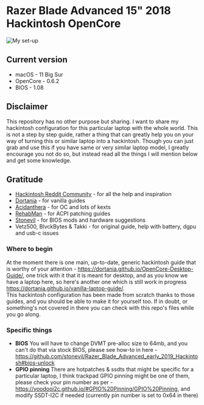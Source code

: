 # Razer Blade Advanced 15" 2018 Hackintosh OpenCore

![My set-up](https://i.imgur.com/9dE0Cr0.jpg "My set-up")

## Current version
* macOS - 11 Big Sur
* OpenCore - 0.6.2
* BIOS - 1.08

## Disclaimer
This repository has no other purpose but sharing.
I want to share my hackintosh configuration for this particular laptop with the whole world.
This is not a step by step guide, rather a thing that can greatly help you on your way of turning this or similar laptop into a hackintosh.
Though you can just grab and use this if you have same or very similar laptop model, I greatly encourage you not do so, but instead read all the things I will mention below and get some knowledge.

## Gratitude
* [Hackintosh Reddit Community](https://www.reddit.com/r/hackintosh/) - for all the help and inspiration
* [Dortania](https://github.com/dortania) - for vanilla guides
* [Acidanthera](https://github.com/acidanthera) - for OC and lots of kexts
* [RehabMan](https://github.com/RehabMan) - for ACPI patching guides
* [Stonevil](https://github.com/stonevil) - for BIOS mods and hardware suggestions
* Vetz500, BlvckBytes & Takki - for original guide, help with battery, dgpu and usb-c issues


### Where to begin
At the moment there is one main, up-to-date, generic hackintosh guide that is worthy of your attention - https://dortania.github.io/OpenCore-Desktop-Guide/, one trick with it that it is meant for desktop, and as you know we have a laptop here, so here's another one which is still work in progress https://dortania.github.io/vanilla-laptop-guide/.  
This hackintosh configuration has been made from scratch thanks to those guides, and you should be able to make it for yourself too. If in doubt, or something's not covered in there you can check with this repo's files while you go along.

### Specific things
* **BIOS** You will have to change DVMT pre-alloc size to 64mb, and you can't do that via stock BIOS, please see how-to in here - https://github.com/stonevil/Razer_Blade_Advanced_early_2019_Hackintosh#bios-unlock
* **GPIO pinning** There are hotpatches & ssdts that might be specific for a particular laptop, I think trackpad GPIO pinning might be one of them, please check your pin number as per - https://voodooi2c.github.io/#GPIO%20Pinning/GPIO%20Pinning, and modify SSDT-I2C if needed (currently pin number is set to 0x64 in there)
